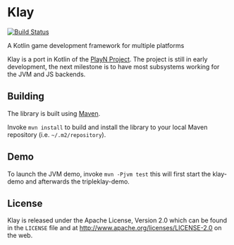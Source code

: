Klay
===

[![Build Status](https://travis-ci.org/cdietze/klay.svg?branch=master)](https://travis-ci.org/cdietze/klay)

A Kotlin game development framework for multiple platforms

Klay is a port in Kotlin of the [PlayN Project](https://github.com/playn/playn).
The project is still in early development, the next milestone is to have most subsystems
working for the JVM and JS backends.


Building
---

The library is built using [Maven].

Invoke `mvn install` to build and install the library to your local Maven repository (i.e.
`~/.m2/repository`).


Demo
---

To launch the JVM demo, invoke `mvn -Pjvm test` this will first start the klay-demo and afterwards the tripleklay-demo.

License
---
Klay is released under the Apache License, Version 2.0 which can be found
in the `LICENSE` file and at http://www.apache.org/licenses/LICENSE-2.0 on the
web.


[Maven]: http://maven.apache.org/

